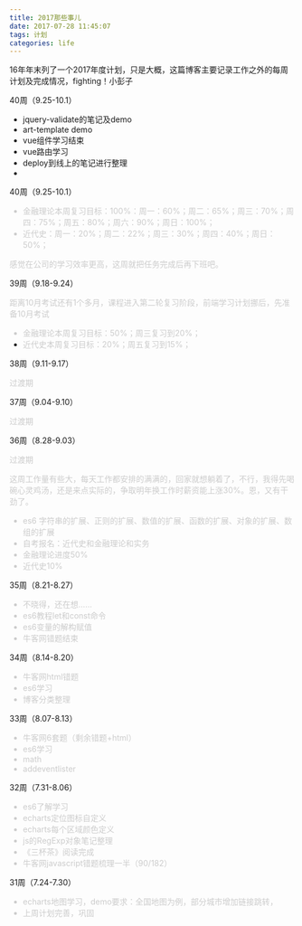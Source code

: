 ```yaml
---
title: 2017那些事儿
date: 2017-07-28 11:45:07
tags: 计划
categories: life
---
```

16年年末列了一个2017年度计划，只是大概，这篇博客主要记录工作之外的每周计划及完成情况，fighting！小彭子



<!-- more -->

40周（9.25-10.1）

- jquery-validate的笔记及demo
- art-template demo
- vue组件学习结束
- vue路由学习
- deploy到线上的笔记进行整理
- 

40周（9.25-10.1）

<font color='#ccc'>

-  金融理论本周复习目标：100%：周一：60%；周二：65%；周三：70%；周四：75%；周五：80%；周六：90%；周日：100%；
- 近代史：周一：20%；周二：22%；周三：30%；周四：40%；周日：50%；

感觉在公司的学习效率更高，这周就把任务完成后再下班吧。</font>

39周（9.18-9.24）

<font color='#ccc'>
距离10月考试还有1个多月，课程进入第二轮复习阶段，前端学习计划挪后，先准备10月考试

- 金融理论本周复习目标：50%；周三复习到20%；
- 近代史本周复习目标：20%；周五复习到15%；</font>

38周（9.11-9.17）

<font color='#ccc'>过渡期</font>

37周（9.04-9.10）

<font color='#ccc'>过渡期</font>

36周（8.28-9.03）

<font color='#ccc'>过渡期</font>

<font color='#ccc'>

这周工作量有些大，每天工作都安排的满满的，回家就想躺着了，不行，我得先喝碗心灵鸡汤，还是来点实际的，争取明年换工作时薪资能上涨30%。恩，又有干劲了。

* es6 字符串的扩展、正则的扩展、数值的扩展、函数的扩展、对象的扩展、数组的扩展
* 自考报名：近代史和金融理论和实务
* 金融理论进度50%
* 近代史10%

</font>

35周（8.21-8.27）


<font color='#ccc'>

* 不晓得，还在想……
* es6教程let和const命令
* es6变量的解构赋值
* 牛客网错题结束

</font>

34周（8.14-8.20）

<font color='#ccc'>

* 牛客网html错题
* es6学习
* 博客分类整理

</font>

33周（8.07-8.13）

<font color='#ccc'>

* 牛客网6套题（剩余错题+html）
* es6学习
* math
* addeventlister

</font>


32周（7.31-8.06）

<font color='#ccc'>

* es6了解学习
* echarts定位图标自定义
* echarts每个区域颜色定义
* js的RegExp对象笔记整理
* 《三杯茶》阅读完成
* 牛客网javascript错题梳理一半（90/182）

</font>

31周（7.24-7.30）

<font color='#ccc'>

* echarts地图学习，demo要求：全国地图为例，部分城市增加链接跳转，
* 上周计划完善，巩固

</font>



